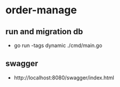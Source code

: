 # order-manage

## run and migration db 
- go run -tags dynamic ./cmd/main.go

## swagger 
- http://localhost:8080/swagger/index.html